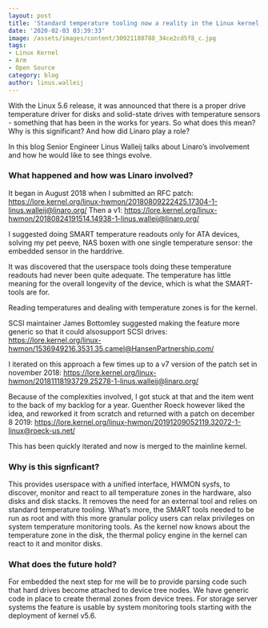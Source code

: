 ```yaml
---
layout: post
title: 'Standard temperature tooling now a reality in the Linux kernel '
date: '2020-02-03 03:39:33'
image: /assets/images/content/30921180788_34ce2cd5f8_c.jpg
tags:
- Linux Kernel
- Arm
- Open Source
category: blog
author: linus.walleij
---
```


With the Linux 5.6 release, it was announced that there is a proper drive temperature driver for disks and solid-state drives with temperature sensors - something that has been in the works for years. So what does this mean? Why is this significant? And how did Linaro play a role?

In this blog Senior Engineer Linus Walleij talks about Linaro’s involvement and how he would like to see things evolve.

### What happened and how was Linaro involved?

It began in August 2018 when I submitted an RFC patch: https://lore.kernel.org/linux-hwmon/20180809222425.17304-1-linus.walleij@linaro.org/
Then a v1: https://lore.kernel.org/linux-hwmon/20180824191514.14938-1-linus.walleij@linaro.org/

I suggested doing SMART temperature readouts only for ATA devices, solving my pet peeve, NAS boxen with one single temperature sensor: the embedded sensor in the harddrive.

It was discovered that the userspace tools doing these temperature readouts had never been quite adequate. The temperature has little meaning for the overall longevity of the device, which is what the SMART-tools are for.

Reading temperatures and dealing with temperature zones is for the kernel.

SCSI maintainer James Bottomley suggested making the feature more generic so that it could alsosupport SCSI drives: https://lore.kernel.org/linux-hwmon/1536949216.3531.35.camel@HansenPartnership.com/

I iterated on this approach a few times up to a v7 version of the patch set in november 2018:
https://lore.kernel.org/linux-hwmon/20181118193729.25278-1-linus.walleij@linaro.org/

Because of the complexities involved, I got stuck at that and the item went to the back of my backlog for a year. Guenther Roeck however liked the idea, and reworked it from scratch and returned
with a patch on december 8 2019: https://lore.kernel.org/linux-hwmon/20191209052119.32072-1-linux@roeck-us.net/

This has been quickly iterated and now is merged to the mainline kernel.

### Why is this signficant?

This provides userspace with a unified interface, HWMON sysfs, to discover, monitor and react to all temperature zones in the hardware, also disks and disk stacks. It removes the need for an external tool and relies on standard temperature tooling. What’s more, the SMART tools needed to be run as root and with this more granular policy users can relax privileges on system temperature monitoring tools. As the kernel now knows about the temperature zone in the disk, the thermal policy engine in the kernel can react to it and monitor disks.

### What does the future hold?

For embedded the next step for me will be to provide parsing code such that hard drives become attached to device tree nodes. We have generic code in place to create thermal zones from device trees. For storage server systems the feature is usable by system monitoring tools starting with the deployment of kernel v5.6.
